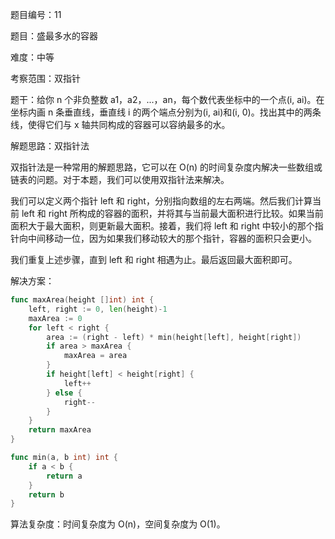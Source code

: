 题目编号：11

题目：盛最多水的容器

难度：中等

考察范围：双指针

题干：给你 n 个非负整数 a1，a2，...，an，每个数代表坐标中的一个点(i, ai)。在坐标内画 n 条垂直线，垂直线 i 的两个端点分别为(i, ai)和(i, 0)。找出其中的两条线，使得它们与 x 轴共同构成的容器可以容纳最多的水。

解题思路：双指针法

双指针法是一种常用的解题思路，它可以在 O(n) 的时间复杂度内解决一些数组或链表的问题。对于本题，我们可以使用双指针法来解决。

我们可以定义两个指针 left 和 right，分别指向数组的左右两端。然后我们计算当前 left 和 right 所构成的容器的面积，并将其与当前最大面积进行比较。如果当前面积大于最大面积，则更新最大面积。接着，我们将 left 和 right 中较小的那个指针向中间移动一位，因为如果我们移动较大的那个指针，容器的面积只会更小。

我们重复上述步骤，直到 left 和 right 相遇为止。最后返回最大面积即可。

解决方案：

```go
func maxArea(height []int) int {
    left, right := 0, len(height)-1
    maxArea := 0
    for left < right {
        area := (right - left) * min(height[left], height[right])
        if area > maxArea {
            maxArea = area
        }
        if height[left] < height[right] {
            left++
        } else {
            right--
        }
    }
    return maxArea
}

func min(a, b int) int {
    if a < b {
        return a
    }
    return b
}
```

算法复杂度：时间复杂度为 O(n)，空间复杂度为 O(1)。